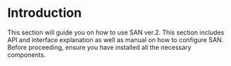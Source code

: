 # Introduction
This section will guide you on how to use SAN ver.2. 
This section includes API and interface explanation as well as manual on how to configure SAN.
Before proceeding, ensure you have installed all the necessary components.
